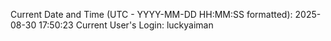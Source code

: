 Current Date and Time (UTC - YYYY-MM-DD HH:MM:SS formatted): 2025-08-30 17:50:23
Current User's Login: luckyaiman
